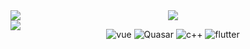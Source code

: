 <div style=" display: grid;
  grid-template-columns: auto auto;
  gap: 0px 0px;
  grid-auto-flow: row;">
  <div> 
  <img src="http://github-readme-streak-stats.herokuapp.com?user=Luiz-eduardp&theme=dark&date_format=j%20M%5B%20Y%5D">
  </div>
  <div> 
  <img src="https://github-readme-stats.vercel.app/api?username=Luiz-eduardp&show_icons=true&theme=great-gatsby">
  </div>
  
</div>

<div style="display: grid;
  grid-template-columns: auto auto;
  gap: 0px 0px;
  grid-auto-flow: row;">
  <div> 
  <img src="https://github-readme-stats.vercel.app/api/top-langs/?username=Luiz-eduardp">
  </div>
  <div> 
 
![vue](https://img.shields.io/badge/Vue.js-35495E?style=for-the-badge&logo=vuedotjs&logoColor=4FC08D)
![Quasar](https://img.shields.io/badge/Quasar-1976D2?style=for-the-badge&logo=quasar&logoColor=white)
![c++](https://img.shields.io/badge/C%23-239120?style=for-the-badge&logo=c-sharp&logoColor=white)
![flutter](https://img.shields.io/badge/Flutter-02569B?style=for-the-badge&logo=flutter&logoColor=white)


  </div>
  
</div>
